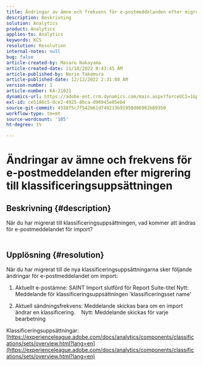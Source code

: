 ```yaml
---
title: Ändringar av ämne och frekvens för e-postmeddelanden efter migrering till klassificeringsuppsättningen
description: Beskrivning
solution: Analytics
product: Analytics
applies-to: Analytics
keywords: KCS
resolution: Resolution
internal-notes: null
bug: false
article-created-by: Masaru Nakayama
article-created-date: 11/18/2022 8:43:45 AM
article-published-by: Norio Takemura
article-published-date: 12/12/2022 2:31:08 AM
version-number: 1
article-number: KA-21021
dynamics-url: https://adobe-ent.crm.dynamics.com/main.aspx?forceUCI=1&pagetype=entityrecord&etn=knowledgearticle&id=cb889f1b-1d67-ed11-9561-6045bd006239
exl-id: ce5186c5-0ce2-4925-8bca-d96945e05eb4
source-git-commit: 4538f5c7f542b61d749213b91950d06982b89350
workflow-type: tm+mt
source-wordcount: '105'
ht-degree: 1%

---
```


# Ändringar av ämne och frekvens för e-postmeddelanden efter migrering till klassificeringsuppsättningen

## Beskrivning {#description}

När du har migrerat till klassificeringsuppsättningen, vad kommer att ändras för e-postmeddelandet för import?
<br> 

## Upplösning {#resolution}


När du har migrerat till de nya klassificeringsuppsättningarna sker följande ändringar för e-postmeddelandet om import:



1. Aktuellt e-postämne: SAINT Import slutförd för Report Suite-titel Nytt: Meddelande för klassificeringsuppsättningen &#39;klassificeringsset name&#39;

2. Aktuell sändningsfrekvens: Meddelande skickas bara om en import ändrar en klassificering.
   Nytt: Meddelande skickas för varje bearbetning

Klassificeringsuppsättningar:
[https://experienceleague.adobe.com/docs/analytics/components/classifications/sets/overview.html?lang=en](https://experienceleague.adobe.com/docs/analytics/components/classifications/sets/overview.html?lang=en)

